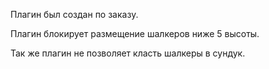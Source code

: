 Плагин был создан по заказу.

Плагин блокирует размещение шалкеров ниже 5 высоты.

Так же плагин не позволяет класть шалкеры в сундук.